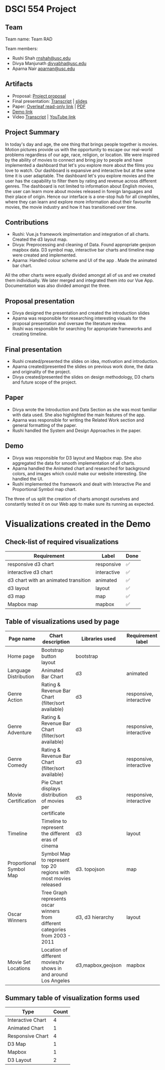 # DSCI 554 Project

## Team

<!-- 🎒 Complete to include all the information requested. -->

Team name: Team RAD

Team members:

- Rushi Shah <rnshah@usc.edu>
- Divya Manjunath <divyabha@usc.edu>
- Aparna Nair <aparnan@usc.edu>

## Artifacts

<!-- 🎒 Complete and ensure that all the links work! -->

- Proposal: [Project proposal](https://docs.google.com/presentation/d/17FK6inzh8mcIJknUYEwxkjHQZQEqifxKpO76n_ROLDo/edit?usp=sharing)
- Final presentation: [Transcript](presentation/TRANSCRIPT.md) | [slides](presentation/presentation.pdf)
- Paper: [Overleaf read-only link](https://www.overleaf.com/read/ksbwncwftsvq) | [PDF](paper/paper.pdf)
- [Demo link](demo/dist/)
- Video [Transcript](video/TRANSCRIPT.md) | [YouTube link](https://youtu.be/hl5p8Rft0wo)


## Project Summary

<!-- 🎒 Add a project summary here in 250 words or less. -->
In today's day and age, the one thing that brings people together is movies. Motion pictures provide us with the opportunity to escape our real-world problems regardless of our age, race, religion, or location. We were inspired by the ability of movies to connect and bring joy to people and have implemented a dashboard that let's you explore more about the films you love to watch. 
Our dashboard is expansive and interactive but at the same time it is user adaptable. The dashboard let's you explore movies and the user has the capability to filter them by rating and revenue across different genres. The dashboard is not limited to information about English movies, the user can learn more about movies released in foreign languages and their place of origin.
Hence our interface is a one-stop hub for all cinephiles, where they can learn and explore more information about their favourite movies, the movie industry and how it has transitioned over time. 

## Contributions

<!-- 🎒 Complete for each project member. -->
- Rushi: Vue.js framework implmentation and integration of all charts. Created the d3 layout map.
- Divya: Preprocessing and cleaning of Data. Found appropriate geojson mapbox data. D3 symbol map, interactive bar charts and timeline map were created and implemented.
- Aparna: Handled colour scheme and UI of the app . Made the animated bar chart.

All the other charts were equally divided amongst all of us and we created them individually. We later merged and integrated them into our Vue App. Documentation was also divided amongst the three.


## Proposal presentation

- Divya designed the presentation and created the introduction slides 
- Aparna was responsible for researching interesting visuals for the proposal presentation and oversaw the literature review.
- Rushi was responsible for searching for appropriate frameworks and creating timeline.

## Final presentation

- Rushi created/presented the slides on idea, motivation and introduction.
- Aparna created/presented the slides on previous work done, the data and originality of the project.
- Divya created/presented the slides on design methodology, D3 charts and future scope of the project.

## Paper


- Divya wrote the Introduction and Data Section as she was most familiar with data used. She also highlighted the main features of the app.
- Aparna was responsible for writing the Related Work section and general formatting of the paper.
- Rushi handled the System and Design Approaches in the paper.

## Demo



- Divya was responsible for D3 layout and Mapbox map. She also aggregated the data for smooth implementation of all charts.
- Aparna handled the Animated chart and researched for background colors, and images which could make our website interesting. She handled the UI.
- Rushi implemented the framework and dealt with Interactive Pie and Proportional Symbol map chart.

The three of us split the creation of charts amongst ourselves and constantly tested it on our Web app to make sure its running as expected.

# Visualizations created in the Demo

## Check-list of required visualizations

<!-- 🎒 Complete the table using ✅ or ❌. -->

| Requirement                            | Label        | Done |
| -------------------------------------- | ------------ | ---- |
| responsive d3 chart                    | responsive   |    ✅    |
| interactive d3 chart                   | interactive  |     ✅   |
| d3 chart with an animated transition   | animated     |     ✅   |
| d3 layout                              | layout       |      ✅  |
| d3 map                                 | map          |     ✅   |
| Mapbox map                             | mapbox       |      ✅  |


## Table of visualizations used by page

<!-- 🎒 Complete the table using the Label of the required visualizations. -->

| Page name | Chart description          | Libraries used | Requirement label |
| --------- | -----------------          | -------------- | ----------------- |
| Home page | Bootstrap button layout    | bootstrap   |               |
| Language Distribution |Animated Bar Chart  |d3 | animated |
| Genre Action  |Rating & Revenue Bar Chart (filter/sort available)   |d3  | responsive, interactive  |
| Genre Adventure          |Rating & Revenue Bar Chart (filter/sort available) |d3   | responsive, interactive                    |
|Genre Comedy  |Rating & Revenue Bar Chart (filter/sort available)  |d3  | responsive, interactive   |
|Movie Certification |Pie Chart displays distribution of movies per certificate |d3 |responsive, interactive |
|Timeline |Timeline to represent the different eras of cinema   | d3   | layout |
|Proportional Symbol Map |Symbol Map to represent top 20 regions with most movies released |d3. topojson   | map  |
|Oscar Winners |Tree Graph represents oscar winners from different categories from 2003 - 2011|d3, d3 hierarchy|layout|
|Movie Set Locations |Location of different movies/tv shows in and around Los Angeles  | d3,mapbox,geojson   | mapbox |
## Summary table of visualization forms used

<!-- 🎒 Complete the table . -->

| Type             | Count |
| ---------------- | ----- |
| Interactive Chart | 4     |
| Animated Chart   | 1      |
| Responsive Chart | 4      |
| D3 Map                  |   1   |
| Mapbox                  |   1    |
| D3 Layout                 | 2      |
